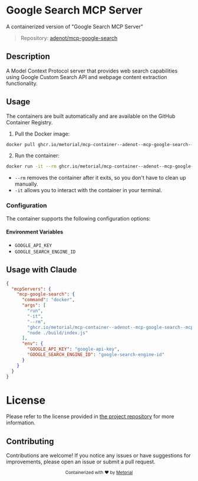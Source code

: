 
# Google Search MCP Server

A containerized version of "Google Search MCP Server"

> Repository: [adenot/mcp-google-search](https://github.com/adenot/mcp-google-search)

## Description

A Model Context Protocol server that provides web search capabilities using Google Custom Search API and webpage content extraction functionality.


## Usage

The containers are built automatically and are available on the GitHub Container Registry.

1. Pull the Docker image:

```bash
docker pull ghcr.io/metorial/mcp-container--adenot--mcp-google-search--mcp-google-search
```

2. Run the container:

```bash
docker run -it --rm ghcr.io/metorial/mcp-container--adenot--mcp-google-search--mcp-google-search 
```

- `--rm` removes the container after it exits, so you don't have to clean up manually.
- `-it` allows you to interact with the container in your terminal.


### Configuration

The container supports the following configuration options:




#### Environment Variables

- `GOOGLE_API_KEY`
- `GOOGLE_SEARCH_ENGINE_ID`




## Usage with Claude

```json
{
  "mcpServers": {
    "mcp-google-search": {
      "command": "docker",
      "args": [
        "run",
        "-it",
        "--rm",
        "ghcr.io/metorial/mcp-container--adenot--mcp-google-search--mcp-google-search",
        "node ./build/index.js"
      ],
      "env": {
        "GOOGLE_API_KEY": "google-api-key",
        "GOOGLE_SEARCH_ENGINE_ID": "google-search-engine-id"
      }
    }
  }
}
```

# License

Please refer to the license provided in [the project repository](https://github.com/adenot/mcp-google-search) for more information.

## Contributing

Contributions are welcome! If you notice any issues or have suggestions for improvements, please open an issue or submit a pull request.

<div align="center">
  <sub>Containerized with ❤️ by <a href="https://metorial.com">Metorial</a></sub>
</div>
  